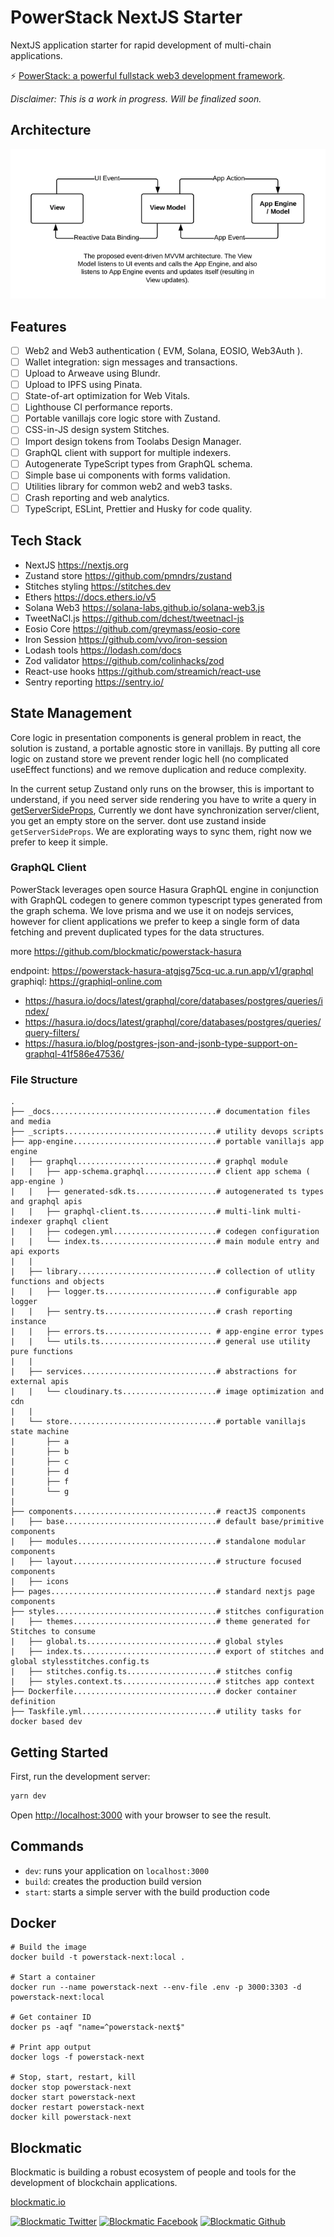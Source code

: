 # PowerStack NextJS Starter

NextJS application starter for rapid development of multi-chain applications.

⚡️ [PowerStack: a powerful fullstack web3 development framework](https://powerstack.xyz).

_Disclaimer: This is a work in progress. Will be finalized soon._

## Architecture

![](./_docs/mvvm-architecture.png)

## Features

- [ ] Web2 and Web3 authentication ( EVM, Solana, EOSIO, Web3Auth ).
- [ ] Wallet integration: sign messages and transactions.
- [ ] Upload to Arweave using Blundr.
- [ ] Upload to IPFS using Pinata.
- [ ] State-of-art optimization for Web Vitals.
- [ ] Lighthouse CI performance reports.
- [ ] Portable vanillajs core logic store with Zustand.
- [ ] CSS-in-JS design system Stitches.
- [ ] Import design tokens from Toolabs Design Manager.
- [ ] GraphQL client with support for multiple indexers.
- [ ] Autogenerate TypeScript types from GraphQL schema.
- [ ] Simple base ui components with forms validation.
- [ ] Utilities library for common web2 and web3 tasks.
- [ ] Crash reporting and web analytics.
- [ ] TypeScript, ESLint, Prettier and Husky for code quality.

## Tech Stack

- NextJS https://nextjs.org 
- Zustand store https://github.com/pmndrs/zustand
- Stitches styling https://stitches.dev
- Ethers https://docs.ethers.io/v5
- Solana Web3 https://solana-labs.github.io/solana-web3.js
- TweetNaCl.js https://github.com/dchest/tweetnacl-js
- Eosio Core https://github.com/greymass/eosio-core
- Iron Session https://github.com/vvo/iron-session
- Lodash tools https://lodash.com/docs
- Zod validator https://github.com/colinhacks/zod
- React-use hooks https://github.com/streamich/react-use
- Sentry reporting https://sentry.io/

## State Management

Core logic in presentation components is general problem in react, the solution is zustand, a portable agnostic store in vanillajs.
By putting all core logic on zustand store we prevent render logic hell (no complicated useEffect functions) and we remove duplication and reduce complexity.

In the current setup Zustand only runs on the browser, this is important to understand, if you need server side rendering you have to write a query in [getServerSideProps](https://nextjs.org/docs/basic-features/data-fetching/get-server-side-props), Currently we dont have synchronization server/client, you get an empty store on the server. dont use zustand inside `getServerSideProps`. We are explorating ways to sync them, right now we prefer to keep it simple.

### GraphQL Client

PowerStack leverages open source Hasura GraphQL engine in conjunction with GraphQL codegen to genere common typescript types generated from the graph schema. We love prisma and we use it on nodejs services, however for client applications we prefer to keep a single form of data fetching and prevent duplicated types for the data structures.

more https://github.com/blockmatic/powerstack-hasura

endpoint: https://powerstack-hasura-atgjsg75cq-uc.a.run.app/v1/graphql
graphiql: https://graphiql-online.com

- https://hasura.io/docs/latest/graphql/core/databases/postgres/queries/index/
- https://hasura.io/docs/latest/graphql/core/databases/postgres/queries/query-filters/
- https://hasura.io/blog/postgres-json-and-jsonb-type-support-on-graphql-41f586e47536/

### File Structure

```
.
├── _docs.....................................# documentation files and media
├── _scripts..................................# utility devops scripts
├── app-engine................................# portable vanillajs app engine
|   ├── graphql...............................# graphql module
|   |   ├── app-schema.graphql................# client app schema ( app-engine )
|   |   ├── generated-sdk.ts..................# autogenerated ts types and graphql apis
|   |   ├── graphql-client.ts.................# multi-link multi-indexer graphql client
|   |   ├── codegen.yml.......................# codegen configuration
|   |   └── index.ts..........................# main module entry and api exports
|   |
|   ├── library...............................# collection of utlity functions and objects
|   |   ├── logger.ts.........................# configurable app logger
|   |   ├── sentry.ts.........................# crash reporting instance
|   |   ├── errors.ts........................ # app-engine error types
|   |   └── utils.ts..........................# general use utility pure functions
|   |
|   ├── services..............................# abstractions for external apis
|   |   └── cloudinary.ts.....................# image optimization and cdn
|   |
|   └── store.................................# portable vanillajs state machine
|       ├── a
|       ├── b
|       ├── c
|       ├── d
|       ├── f
|       └── g
|
├── components................................# reactJS components
|   ├── base..................................# default base/primitive components
|   ├── modules...............................# standalone modular components
|   ├── layout................................# structure focused components
|   ├── icons
├── pages.....................................# standard nextjs page components
├── styles....................................# stitches configuration
|   ├── themes................................# theme generated for Stitches to consume
|   ├── global.ts.............................# global styles
|   ├── index.ts..............................# export of stitches and global stylesstitches.config.ts
|   ├── stitches.config.ts....................# stitches config
|   ├── styles.context.ts.....................# stitches app context
├── Dockerfile................................# docker container definition
├── Taskfile.yml..............................# utility tasks for docker based dev
```

## Getting Started

First, run the development server:

```bash
yarn dev
```

Open [http://localhost:3000](http://localhost:3000) with your browser to see the result.

## Commands

- `dev`: runs your application on `localhost:3000`
- `build`: creates the production build version
- `start`: starts a simple server with the build production code

## Docker

```
# Build the image
docker build -t powerstack-next:local .

# Start a container
docker run --name powerstack-next --env-file .env -p 3000:3303 -d powerstack-next:local

# Get container ID
docker ps -aqf "name=^powerstack-next$"

# Print app output
docker logs -f powerstack-next

# Stop, start, restart, kill
docker stop powerstack-next
docker start powerstack-next
docker restart powerstack-next
docker kill powerstack-next
```

## Blockmatic

Blockmatic is building a robust ecosystem of people and tools for the development of blockchain applications.

[blockmatic.io](https://blockmatic.io)

<!-- Please don't remove this: Grab your social icons from https://github.com/carlsednaoui/gitsocial -->

<!-- display the social media buttons in your README -->

[![Blockmatic Twitter][1.1]][1]
[![Blockmatic Facebook][2.1]][2]
[![Blockmatic Github][3.1]][3]

<!-- links to social media icons -->
<!-- no need to change these -->

<!-- icons with padding -->

[1.1]: http://i.imgur.com/tXSoThF.png 'twitter icon with padding'
[2.1]: http://i.imgur.com/P3YfQoD.png 'facebook icon with padding'
[3.1]: http://i.imgur.com/0o48UoR.png 'github icon with padding'

<!-- icons without padding -->

[1.2]: http://i.imgur.com/wWzX9uB.png 'twitter icon without padding'
[2.2]: http://i.imgur.com/fep1WsG.png 'facebook icon without padding'
[3.2]: http://i.imgur.com/9I6NRUm.png 'github icon without padding'

<!-- links to your social media accounts -->
<!-- update these accordingly -->

[1]: http://www.twitter.com/blockmatic_io
[2]: http://fb.me/blockmatic.io
[3]: http://www.github.com/blockmatic

<!-- Please don't remove this: Grab your social icons from https://github.com/carlsednaoui/gitsocial -->
